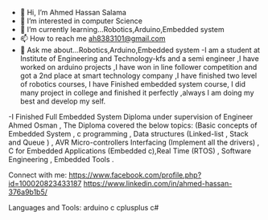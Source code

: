 - 👋 Hi, I’m Ahmed Hassan Salama
- 👀 I’m interested in computer Science
- 🌱 I’m currently learning...Robotics,Arduino,Embedded system
- 📫 How to reach me ah8383101@gmail.com
- 💬 Ask me about...Robotics,Arduino,Embedded system
-I am a student at Institute of Engineering and Technology-kfs and a semi engineer ,I have worked on arduino projects ,I have won in line follower competition and got a   2nd place at smart technology company ,I have finished two level of robotics courses, I have Finished embedded system course, I did many project in college and         finished it perfectly ,always I am doing my best and develop my self.

-I Finished Full Embedded System Diploma under supervision of Engineer Ahmed Osman ,
The Diploma covered the below topics:
(Basic concepts of Embedded System , c programming , Data structures (Linked-list , Stack and Queue ) , AVR Micro-controllers Interfacing (Implement all the drivers) , C for Embedded Applications (Embedded c),Real Time (RTOS) , Software Engineering , Embedded Tools .


Connect with me:
https://www.facebook.com/profile.php?id=100020823433187  https://www.linkedin.com/in/ahmed-hassan-376a9b1b5/ 

Languages and Tools:
arduino c cplusplus c# 
<!---
Ahmed011001/Ahmed011001 is a ✨ special ✨ repository because its `README.md` (this file) appears on your GitHub profile.
You can click the Preview link to take a look at your changes.
--->
